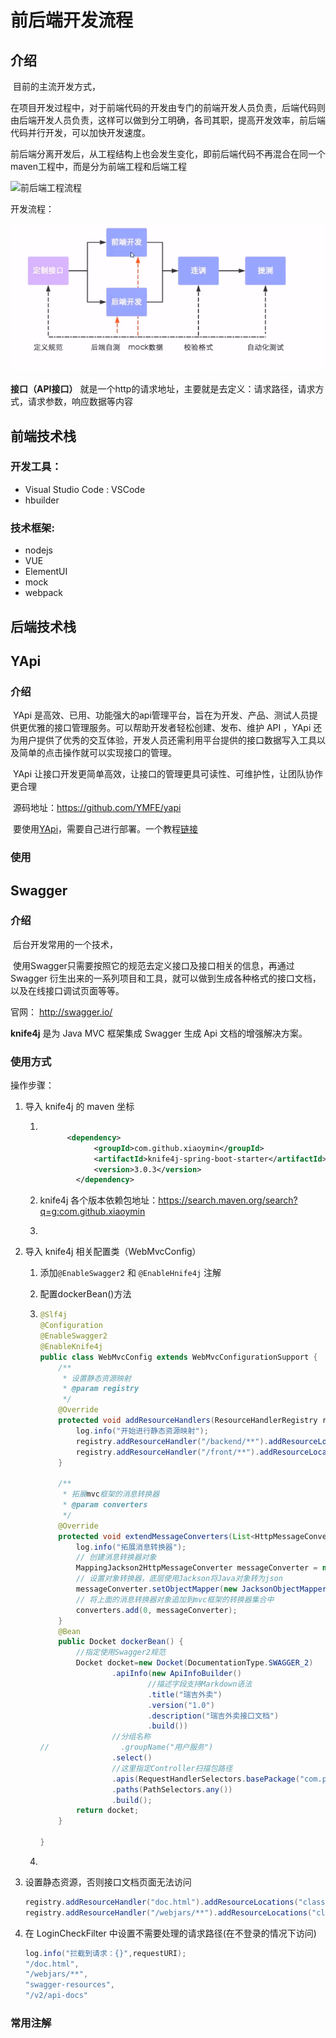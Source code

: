 # 前后端开发流程

## 介绍

​		目前的主流开发方式，

​		在项目开发过程中，对于前端代码的开发由专门的前端开发人员负责，后端代码则由后端开发人员负责，这样可以做到分工明确，各司其职，提高开发效率，前后端代码并行开发，可以加快开发速度。

前后端分离开发后，从工程结构上也会发生变化，即前后端代码不再混合在同一个maven工程中，而是分为前端工程和后端工程

![前后端工程流程](https://raw.githubusercontent.com/retaoo/images/main/202302041853310.png)

开发流程：

![qianhouduanliucheng](https://github.com/retaoo/imges/blob/main/202302041853538.png)

**接口（API接口）** 就是一个http的请求地址，主要就是去定义：请求路径，请求方式，请求参数，响应数据等内容



## 前端技术栈

### 开发工具：

- Visual Studio Code : VSCode
- hbuilder

### 技术框架:

- nodejs 
- VUE
- ElementUI
- mock
- webpack

## 后端技术栈

## YApi

### 介绍

​		YApi 是高效、已用、功能强大的api管理平台，旨在为开发、产品、测试人员提供更优雅的接口管理服务。可以帮助开发者轻松创建、发布、维护 API ，YApi 还为用户提供了优秀的交互体验，开发人员还需利用平台提供的接口数据写入工具以及简单的点击操作就可以实现接口的管理。

​		YApi 让接口开发更简单高效，让接口的管理更具可读性、可维护性，让团队协作更合理

​		源码地址：https://github.com/YMFE/yapi

​		要使用[YApi](https://github.com/YMFE/yapi)，需要自己进行部署。一个教程[链接](https://hellosean1025.github.io/yapi/index.html)

### 使用



## Swagger

### 介绍

​		后台开发常用的一个技术，

​		使用Swagger只需要按照它的规范去定义接口及接口相关的信息，再通过 Swagger 衍生出来的一系列项目和工具，就可以做到生成各种格式的接口文档，以及在线接口调试页面等等。

官网： http://swagger.io/

**knife4j** 是为 Java MVC 框架集成  Swagger 生成 Api 文档的增强解决方案。

### 使用方式

操作步骤：

1. 导入 knife4j 的 maven 坐标

   1. ```xml
      		
      		<dependency>
                  <groupId>com.github.xiaoymin</groupId>
                  <artifactId>knife4j-spring-boot-starter</artifactId>
                  <version>3.0.3</version>
              </dependency>	
      ```

   2. knife4j 各个版本依赖包地址：https://search.maven.org/search?q=g:com.github.xiaoymin

   3. 

      

      

      

2. 导入 knife4j 相关配置类（WebMvcConfig）

   1. 添加`@EnableSwagger2` 和 `@EnableHnife4j` 注解

   2. 配置dockerBean()方法

   3. ```java
      @Slf4j
      @Configuration
      @EnableSwagger2
      @EnableKnife4j
      public class WebMvcConfig extends WebMvcConfigurationSupport {
          /**
           * 设置静态资源映射
           * @param registry
           */
          @Override
          protected void addResourceHandlers(ResourceHandlerRegistry registry) {
              log.info("开始进行静态资源映射");
              registry.addResourceHandler("/backend/**").addResourceLocations("classpath:/backend/");
              registry.addResourceHandler("/front/**").addResourceLocations("classpath:/front/");
          }
      
          /**
           * 拓展mvc框架的消息转换器
           * @param converters
           */
          @Override
          protected void extendMessageConverters(List<HttpMessageConverter<?>> converters) {
              log.info("拓展消息转换器");
              // 创建消息转换器对象
              MappingJackson2HttpMessageConverter messageConverter = new MappingJackson2HttpMessageConverter();
              // 设置对象转换器，底层使用Jackson将Java对象转为json
              messageConverter.setObjectMapper(new JacksonObjectMapper());
              // 将上面的消息转换器对象追加到mvc框架的转换器集合中
              converters.add(0, messageConverter);
          }
          @Bean
          public Docket dockerBean() {
              //指定使用Swagger2规范
              Docket docket=new Docket(DocumentationType.SWAGGER_2)
                      .apiInfo(new ApiInfoBuilder()
                              //描述字段支持Markdown语法
                              .title("瑞吉外卖")
                              .version("1.0")
                              .description("瑞吉外卖接口文档")
                              .build())
                      //分组名称
      //                .groupName("用户服务")
                      .select()
                      //这里指定Controller扫描包路径
                      .apis(RequestHandlerSelectors.basePackage("com.paopao.reggie.controller"))
                      .paths(PathSelectors.any())
                      .build();
              return docket;
          }
      
      }
      
      ```

   4. 

3. 设置静态资源，否则接口文档页面无法访问

   ```java
   registry.addResourceHandler("doc.html").addResourceLocations("classpath:/META-INF/resources/");
   registry.addResourceHandler("/webjars/**").addResourceLocations("classpath:/META-INF/resources/webjars/");
   ```

   

4. 在 LoginCheckFilter 中设置不需要处理的请求路径(在不登录的情况下访问)

   ```java
   log.info("拦截到请求：{}",requestURI);
   "/doc.html",
   "/webjars/**",
   "swagger-resources",
   "/v2/api-docs"
   ```

   



### 常用注解









